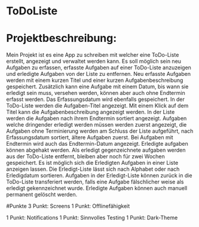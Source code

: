# ToDoListe
# Projektbeschreibung: 

Mein Projekt ist es eine App zu schreiben mit welcher eine ToDo-Liste erstellt, angezeigt und verwaltet werden kann.
Es soll möglich sein neu Aufgaben zu erfassen, erfasste Aufgaben auf einer ToDo-Liste anzuzeigen und erledigte Aufgaben von der Liste zu entfernen. 
Neu erfasste Aufgaben werden mit einem kurzen Titel und einer kurzen Aufgabenbeschreibung gespeichert. Zusätzlich kann eine Aufgabe mit einem Datum, bis wann sie erledigt sein muss, versehen werden, können aber auch ohne Endtermin erfasst werden. Das Erfassungsdatum wird ebenfalls gespeichert. 
In der ToDo-Liste werden die Aufgaben-Titel angezeigt. Mit einem Klick auf dem Titel kann die Aufgabenbeschreibung angezeigt werden. In der Liste werden die Aufgaben nach ihrem Endtermin sortiert angezeigt. Aufgaben welche dringender erledigt werden müssen werden zuerst angezeigt, die Aufgaben ohne Terminierung werden am Schluss der Liste aufgeführt, nach Erfassungsdatum sortiert, ältere Aufgaben zuerst. Bei Aufgaben mit Endtermin wird auch das Endtermin-Datum angezeigt. Erledigte aufgaben können abgehakt werden. 
 Als erledigt gegenzeichnete aufgaben werden aus der ToDo-Liste entfernt, bleiben aber noch für zwei Wochen gespeichert. Es ist möglich sich die Erledigten Aufgaben in einer Liste anzeigen lassen. Die Erledigt-Liste lässt sich nach Alphabet oder nach Erledigdatum sortieren. Aufgaben in der Erledigt-Liste können zurück in die ToDo-Liste transferiert werden, falls eine Aufgabe fälschlicher weise als erledigt gekennzeichnet wurde. Erledigte Aufgaben können auch manuell permanent gelöscht werden.

#Punkte
3 Punkt: Screens
1 Punkt: Offlinefähigkeit

1 Punkt: Notifications
1 Punkt: Sinnvolles Testing
1 Punkt: Dark-Theme
